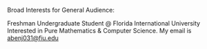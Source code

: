 Broad Interests for General Audience:

Freshman Undergraduate Student @ Florida International University Interested in Pure Mathematics & Computer Science. My email is abenj031@fiu.edu
<!---
rye-au/rye-au is a ✨ special ✨ repository because its `README.md` (this file) appears on your GitHub profile.
You can click the Preview link to take a look at your changes.
--->
